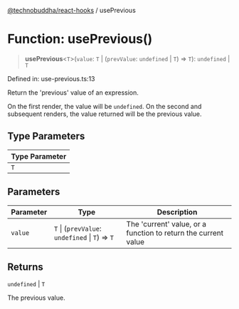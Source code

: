 <!-- markdownlint-disable -->

[@technobuddha/react-hooks](../INDEX.md) / usePrevious

# Function: usePrevious()

> **usePrevious**\<`T`\>(`value`: `T` \| (`prevValue`: `undefined` \| `T`) => `T`): `undefined` \| `T`

Defined in: use-previous.ts:13

Return the 'previous' value of an expression.

On the first render, the value will be `undefined`.  On the second and subsequent renders,
the value returned will be the previous value.

## Type Parameters

| Type Parameter |
| ------ |
| `T` |

## Parameters

| Parameter | Type | Description |
| ------ | ------ | ------ |
| `value` | `T` \| (`prevValue`: `undefined` \| `T`) => `T` | The 'current' value, or a function to return the current value |

## Returns

`undefined` \| `T`

The previous value.
